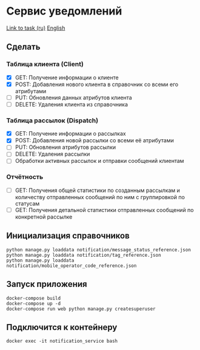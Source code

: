 # Сервис уведомлений

[Link to task (ru)](https://vans-tan-09u.craft.me/n6OVYFVUpq0o6L)
[English](https://github.com/Yolshin195/notification_service/tree/main)

## Сделать

### Таблица клиента (Client)

- [X] GET: Получение информации о клиенте
- [X] POST: Добавления нового клиента в справочник со всеми его атрибутами
- [ ] PUT: Обновления данных атрибутов клиента
- [ ] DELETE: Удаления клиента из справочника

### Таблица рассылок (Dispatch)

- [X] GET: Получение информации о рассылках
- [X] POST: Добавления новой рассылки со всеми её атрибутами
- [ ] PUT: Обновления атрибутов рассылки
- [ ] DELETE: Удаления рассылки
- [ ] Обработки активных рассылок и отправки сообщений клиентам

### Отчётность

- [ ] GET: Получения общей статистики по созданным рассылкам и количеству отправленных сообщений по ним с группировкой по статусам
- [ ] GET: Получения детальной статистики отправленных сообщений по конкретной рассылке

## Инициализация справочников

```commandline
python manage.py loaddata notification/message_status_reference.json
python manage.py loaddata notification/tag_reference.json
python manage.py loaddata notification/mobile_operator_code_reference.json
```

## Запуск приложения

```commandline
docker-compose build
docker-compose up -d
docker-compose run web python manage.py createsuperuser
```

## Подключится к контейнеру

```commandline
docker exec -it notification_service bash
```
